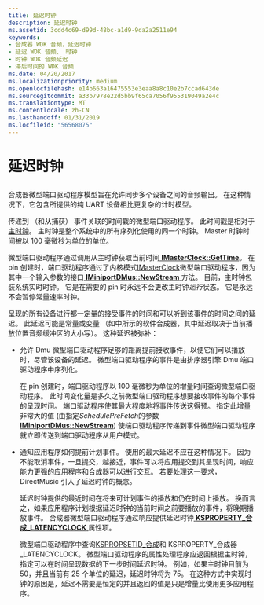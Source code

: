 ```yaml
---
title: 延迟时钟
description: 延迟时钟
ms.assetid: 3cdd4c69-d99d-48bc-a1d9-9da2a2511e94
keywords:
- 合成器 WDK 音频，延迟时钟
- 延迟 WDK 音频、 时钟
- 时钟 WDK 音频延迟
- 滞后时间的 WDK 音频
ms.date: 04/20/2017
ms.localizationpriority: medium
ms.openlocfilehash: e14b663a16475553e3eaa8a8c10e2b7ccad643de
ms.sourcegitcommit: a33b7978e22d5bb9f65ca7056f955319049a2e4c
ms.translationtype: MT
ms.contentlocale: zh-CN
ms.lasthandoff: 01/31/2019
ms.locfileid: "56568075"
---
```

# <a name="latency-clocks"></a>延迟时钟


## <span id="latency_clocks"></span><span id="LATENCY_CLOCKS"></span>


合成器微型端口驱动程序模型旨在允许同步多个设备之间的音频输出。 在这种情况下，它包含所提供的纯 UART 设备相比更复杂的计时模型。

传递到 （和从捕获） 事件关联的时间戳的微型端口驱动程序。 此时间戳是相对于[主时钟](https://msdn.microsoft.com/library/windows/hardware/ff567717)。 主时钟是整个系统中的所有序列化使用的同一个时钟。 Master 时钟时间被以 100 毫微秒为单位的单位。

微型端口驱动程序通过调用从主时钟获取当前时间[ **IMasterClock::GetTime**](https://msdn.microsoft.com/library/windows/hardware/ff536697)。 在 pin 创建时，端口驱动程序通过了内核模式[IMasterClock](https://msdn.microsoft.com/library/windows/hardware/ff536696)微型端口驱动程序，因为其中一个输入参数的接口[ **IMiniportDMus::NewStream** ](https://msdn.microsoft.com/library/windows/hardware/ff536701)方法。 目前，主时钟包装系统实时时钟。 它是在需要的 pin 时永远不会更改主时钟*运行*状态。 它是永远不会暂停常量速率时钟。

呈现的所有设备进行都一定量的接受事件的时间和可以听到该事件的时间之间的延迟。 此延迟可能是常量或变量 （如中所示的软件合成器，其中延迟取决于当前播放位置音频缓冲区的大小写）。 这种延迟被弥补：

-   允许 Dmu 微型端口驱动程序足够的距离提前接收事件，以便它们可以播放时，尽管该设备的延迟。 微型端口驱动程序的事件是由排序器引擎 Dmu 端口驱动程序中序列化。

    在 pin 创建时，端口驱动程序以 100 毫微秒为单位的增量时间查询微型端口驱动程序。 此时间变化量是多久之前微型端口驱动程序想要接收事件的每个事件的呈现时间。 端口驱动程序使其最大程度地将事件传送这得预。 指定此增量非常大的值 (由指定*SchedulePreFetch*的参数[ **IMiniportDMus::NewStream**](https://msdn.microsoft.com/library/windows/hardware/ff536701)) 使端口驱动程序传递到事件微型端口驱动程序就立即传送到端口驱动程序从用户模式。

-   通知应用程序如何提前计划事件。 使用的最大延迟不应在这种情况下。 因为不能取消事件，一旦提交，越接近，事件可以将应用提交到其呈现时间，响应能力更强的应用程序和合成器可以进行交互。 若要处理这一要求，DirectMusic 引入了延迟时钟的概念。

    延迟时钟提供的最近时间在将来可计划事件的播放和仍在时间上播放。 换而言之，如果应用程序计划根据延迟时钟的当前时间之前要播放的事件，将晚期播放事件。 合成器微型端口驱动程序通过响应提供延迟时钟[ **KSPROPERTY\_合成\_LATENCYCLOCK** ](https://msdn.microsoft.com/library/windows/hardware/ff537402)属性项。

    微型端口驱动程序中查询[KSPROPSETID\_合成](https://msdn.microsoft.com/library/windows/hardware/ff537486)和 KSPROPERTY\_合成器\_LATENCYCLOCK。 微型端口驱动程序的属性处理程序应返回根据主时钟，指定可以在时间呈现数据的下一步时间延迟时钟。 例如，如果主时钟目前为 50，并且当前有 25 个单位的延迟，延迟时钟将为 75。 在这种方式中实现时钟的原因是，延迟不需要是恒定的并且返回的值是只是增量比使用更多应用程序。

 

 




